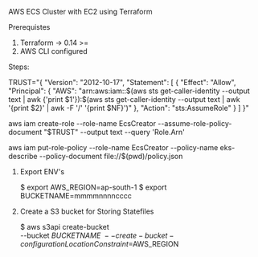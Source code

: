 AWS ECS Cluster with EC2 using Terraform

Prerequistes

1. Terraform -> 0.14 >=
2. AWS CLI configured


Steps:

TRUST="{ \"Version\": \"2012-10-17\", \"Statement\": [ { \"Effect\": \"Allow\", \"Principal\": { \"AWS\": \"arn:aws:iam::$(aws sts get-caller-identity --output text | awk {'print $1'}):$(aws sts get-caller-identity --output text | awk '{print $2}' | awk -F '/' '{print $NF}')\" }, \"Action\": \"sts:AssumeRole\" } ] }"

aws iam create-role --role-name EcsCreator --assume-role-policy-document "$TRUST" --output text --query 'Role.Arn'

aws iam put-role-policy --role-name EcsCreator --policy-name eks-describe --policy-document file://$(pwd)/policy.json

1. Export ENV's

    $ export AWS_REGION=ap-south-1
    $ export BUCKETNAME=mmmmnnnncccc

1. Create a S3 bucket for Storing Statefiles

    $ aws s3api create-bucket \
        --bucket $BUCKETNAME \
        --create-bucket-configuration LocationConstraint=$AWS_REGION
